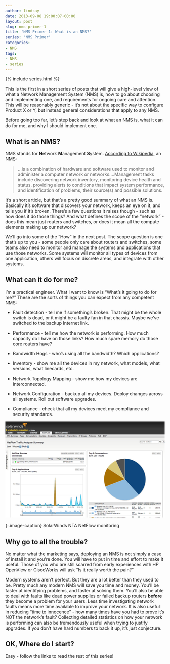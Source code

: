 ```yaml
---
author: lindsay
date: 2013-09-08 19:00:07+00:00
layout: post
slug: nms-primer-1
title: 'NMS Primer 1: What is an NMS?'
series: 'NMS Primer'
categories:
- NMS
tags:
- NMS
- series
---
```


{% include series.html %}

This is the first in a short series of posts that will give a high-level view of what a Network Management System (NMS) is, how to go about choosing and implementing one, and requirements for ongoing care and attention. This will be reasonably generic - it’s not about the specific way to configure Product X or Y, but instead general considerations that apply to any NMS.

Before going too far, let’s step back and look at what an NMS is, what it can do for me, and why I should implement one.


## What is an NMS?


NMS stands for **N**etwork **M**anagement **S**ystem. [According to Wikipedia](http://en.wikipedia.org/wiki/Network_management_system), an NMS:


> ...is a combination of hardware and software used to monitor and administer a computer network or networks….Management tasks include discovering network inventory, monitoring device health and status, providing alerts to conditions that impact system performance, and identification of problems, their source(s) and possible solutions.


It’s a short article, but that’s a pretty good summary of what an NMS is. Basically it’s software that discovers your network, keeps an eye on it, and tells you if it’s broken. There’s a few questions it raises though - such as how does it do those things? And what defines the scope of the “network” - does this mean just routers and switches, or does it mean all the compute elements making up our network?

We’ll go into some of the “How” in the next post. The scope question is one that’s up to you - some people only care about routers and switches, some teams also need to monitor and manage the systems and applications that use those networks. Some systems will monitor all types of devices from one application, others will focus on discrete areas, and integrate with other systems.


## What can it do for me?


I’m a practical engineer. What I want to know is “What’s it going to do for me?” These are the sorts of things you can expect from any competent NMS:



  * Fault detection - tell me if something’s broken. That might be the whole switch is dead, or it might be a faulty fan in that chassis. Maybe we’ve switched to the backup Internet link.

  * Performance - tell me how the network is performing. How much capacity do I have on those links? How much spare memory do those core routers have?

  * Bandwidth Hogs - who’s using all the bandwidth? Which applications?

  * Inventory - show me all the devices in my network, what models, what versions, what linecards, etc.

  * Network Topology Mapping - show me how my devices are interconnected.

  * Network Configuration - backup all my devices. Deploy changes across all systems. Roll out software upgrades.

  * Compliance - check that all my devices meet my compliance and security standards.


[![SolarWinds NTA NetFlow monitoring](/assets/2013/09/solarwinds_nta.jpg)](/assets/2013/09/solarwinds_nta.jpg)

{:.image-caption}
SolarWinds NTA NetFlow monitoring


## Why go to all the trouble?


No matter what the marketing says, deploying an NMS is not simply a case of install it and you’re done. You will have to put in time and effort to make it useful. Those of you who are still scarred from early experiences with HP OpenView or CiscoWorks will ask “Is it really worth the pain?”

Modern systems aren’t perfect. But they are a lot better than they used to be. Pretty much any modern NMS will save you time and money. You’ll be faster at identifying problems, and faster at solving them. You’ll also be able to deal with faults like dead power supplies or failed backup routers **before** they become a problem for your users. Less time investigating network faults means more time available to improve your network. It is also useful in reducing “time to innocence” - how many times have you had to prove it’s NOT the network’s fault? Collecting detailed statistics on how your network is performing can also be tremendously useful when trying to justify upgrades. If you don’t have hard numbers to back it up, it’s just conjecture.


## OK, Where do I start?


Easy - follow the links to read the rest of this series!
